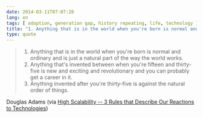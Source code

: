 ```yaml
---
date: 2014-03-11T07:07:28
lang: en
tags: [ adoption, generation gap, history repeating, life, technology ]
title: "1. Anything that is in the world when you're born is normal and ordinary and is just a natural part of the way the world works"
type: quote
---
```


> 1. Anything that is in the world when you're born is normal and ordinary and is just a natural part of the way the world works.
> 2. Anything that's invented between when you're fifteen and thirty-five is new and exciting and revolutionary and you can probably get a career in it.
> 3. Anything invented after you're thirty-five is against the natural order of things.

Douglas Adams (via [High Scalability -- 3 Rules that Describe Our Reactions to Technologies](http://highscalability.com/blog/2014/3/11/douglas-adams-3-rules-that-describe-our-reactions-to-technol.html))

